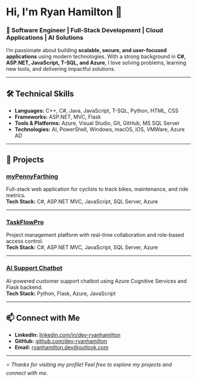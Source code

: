 # Hi, I'm Ryan Hamilton 👋  

### 🚀 Software Engineer | Full-Stack Development | Cloud Applications | AI Solutions  

I’m passionate about building **scalable, secure, and user-focused applications** using modern technologies. With a strong background in **C#, ASP.NET, JavaScript, T-SQL, and Azure**, I love solving problems, learning new tools, and delivering impactful solutions.  

---

## 🛠️ Technical Skills  
- **Languages:** C++, C#, Java, JavaScript, T-SQL, Python, HTML, CSS  
- **Frameworks:** ASP.NET, MVC, Flask  
- **Tools & Platforms:** Azure, Visual Studio, Git, GitHub, MS SQL Server  
- **Technologies:** AI, PowerShell, Windows, macOS, iOS, VMWare, Azure AD  

---

## 📂 Projects  

### [myPennyFarthing](https://github.com/dev-ryanhamilton/myPennyFarthing)  
Full-stack web application for cyclists to track bikes, maintenance, and ride metrics.  
**Tech Stack:** C#, ASP.NET MVC, JavaScript, SQL Server, Azure  

---

### [TaskFlowPro](https://github.com/dev-ryanhamilton/TaskFlowPro)  
Project management platform with real-time collaboration and role-based access control.  
**Tech Stack:** C#, ASP.NET MVC, JavaScript, SQL Server, Azure  

---

### [AI Support Chatbot](https://github.com/dev-ryanhamilton/AI-Support-Chatbot)  
AI-powered customer support chatbot using Azure Cognitive Services and Flask backend.  
**Tech Stack:** Python, Flask, Azure, JavaScript  

---

## 📫 Connect with Me  
- **LinkedIn:** [linkedin.com/in/dev-ryanhamilton](https://www.linkedin.com/in/dev-ryanhamilton)  
- **GitHub:** [github.com/dev-ryanhamilton](https://github.com/dev-ryanhamilton)  
- **Email:** ryanhamilton.dev@outlook.com  

---

⭐️ *Thanks for visiting my profile! Feel free to explore my projects and connect with me.*  
